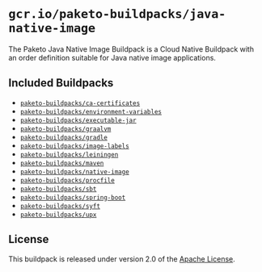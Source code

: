 # `gcr.io/paketo-buildpacks/java-native-image`
The Paketo Java Native Image Buildpack is a Cloud Native Buildpack with an order definition suitable for Java native image applications.

## Included Buildpacks
* [`paketo-buildpacks/ca-certificates`](https://github.com/paketo-buildpacks/ca-certificates)
* [`paketo-buildpacks/environment-variables`](https://github.com/paketo-buildpacks/environment-variables)
* [`paketo-buildpacks/executable-jar`](https://github.com/paketo-buildpacks/executable-jar)
* [`paketo-buildpacks/graalvm`](https://github.com/paketo-buildpacks/graalvm)
* [`paketo-buildpacks/gradle`](https://github.com/paketo-buildpacks/gradle)
* [`paketo-buildpacks/image-labels`](https://github.com/paketo-buildpacks/image-labels)
* [`paketo-buildpacks/leiningen`](https://github.com/paketo-buildpacks/leiningen)
* [`paketo-buildpacks/maven`](https://github.com/paketo-buildpacks/maven)
* [`paketo-buildpacks/native-image`](https://github.com/paketo-buildpacks/native-image)
* [`paketo-buildpacks/procfile`](https://github.com/paketo-buildpacks/procfile)
* [`paketo-buildpacks/sbt`](https://github.com/paketo-buildpacks/sbt)
* [`paketo-buildpacks/spring-boot`](https://github.com/paketo-buildpacks/spring-boot)
* [`paketo-buildpacks/syft`](https://github.com/paketo-buildpacks/syft)
* [`paketo-buildpacks/upx`](https://github.com/paketo-buildpacks/upx)

## License
This buildpack is released under version 2.0 of the [Apache License][a].

[a]: http://www.apache.org/licenses/LICENSE-2.0
